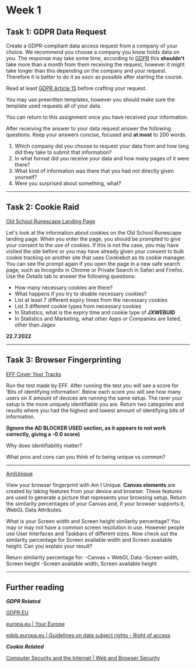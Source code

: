 # **Week 1** 

## **Task 1:** GDPR Data Request

Create a GDPR-compliant data access request from a company of your choice. We recommend you choose a company you know holds data on you. The response may take some time, according to [GDPR](https://gdpr-info.eu/issues/right-of-access/) this **shouldn't** take more than a month from them receiving the request, however it might take longer than this depending on the company and your request. Therefore it is better to do it as soon as possible after starting the course.

Read at least [GDPR Article 15](https://gdpr-info.eu/art-15-gdpr/) before crafting your request.

You may use prewritten templates, however you should make sure the template used requests all of your data.

You can return to this assignment once you have received your information.

After receiving the answer to your data request answer the following questions. Keep your answers concise, focused and **at most** to 200 words.

1. Which company did you choose to request your data from and how long did they take to submit that information?
2. In what format did you receive your data and how many pages of it were there?
3. What kind of information was there that you had not directly given yourself? 
4. Were you surprised about something, what? 

---

## **Task 2:** Cookie Raid

[Old School Runescape Landing Page](https://oldschool.runescape.com/)

Let's look at the information about cookies on the Old School Runescape landing page. When you enter the page, you should be prompted to give your consent to the use of cookies. If this is not the case, you may have visited the site before or you may have already given your consent to bulk cookie tracking on another site that uses Cookiebot as its cookie manager. You can see the prompt again if you open the page in a new safe search page, such as Incognito in Chrome or Private Search in Safari and Firefox. Use the *Details* tab to answer the following questions:

* How many necessary cookies are there? 
* What happens if you try to disable necessary cookies? 
* List at least 7 different expiry times from the necessary cookies 
* List 3 different cookie types from necessary cookies 
* In Statistics, what is the expiry time and cookie type of **JXWEBUID** 
* In Statistics and Marketing, what other Apps or Companies are listed, other than Jagex 

**22.7.2022**

---

## **Task 3:** Browser Fingerprinting

[EFF Cover Your Tracks](https://coveryourtracks.eff.org/)

Run the test made by EFF. After running the test you will see a score for ‘Bits of identifying information’. Below each score you will see how many users on X amount of devices are running the same setup. The rarer your setup is the more uniquely identifiable you are. Return two categories and results where you had the highest and lowest amount of identifying bits of information.

**(Ignore the AD BLOCKER USED section, as it appears to not work correctly, giving a -0.0 score)**

Why does identifiability matter? 

What pros and cons can you think of to being unique vs common?

---

[AmIUnique](https://amiunique.org/)

View your browser fingerprint with Am I Unique. **Canvas elements** are created by taking features from your device and browser. These features are used to generate a picture that represents your browsing setup. Return the similarity percentages of your Canvas and, if your browser supports it, WebGL Data Attributes.

What is your Screen width and Screen height similarity percentage? You may or may not have a common screen resolution in use. However people use User Interfaces and Taskbars of different sizes. Now check out the similarity percentage for Screen available width and Screen available height. Can you explain your result?

Return similarity percentage for:
-Canvas + WebGL Data
-Screen width, Screen height
-Screen available width, Screen available height

---

## **Further reading**

***GDPR Related***

[GDPR.EU](https://gdpr.eu/tag/gdpr/)

[europa.eu | Your Europe](https://europa.eu/youreurope/business/dealing-with-customers/data-protection/data-protection-gdpr//index_en.htm)

[edpb.europa.eu | Guidelines on data subject rights - Right of access](https://edpb.europa.eu/our-work-tools/documents/public-consultations/2022/guidelines-012022-data-subject-rights-right_en)

***Cookie Related***

[Computer Security and the Internet | Web and Browser Security](https://link.springer.com/chapter/10.1007/978-3-030-83411-1_9) 
